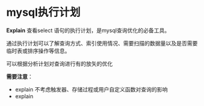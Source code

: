 # mysql执行计划

**Explain**
查看select 语句的执行计划，是mysql查询优化的必备工具。

通过执行计划可以了解查询方式、索引使用情况、需要扫描的数据量以及是否需要临时表或排序操作等信息。

可以根据分析计划对查询进行有的放矢的优化

**需要注意**：

- explain 不考虑触发器、存储过程或用户自定义函数对查询的影响
- explain

